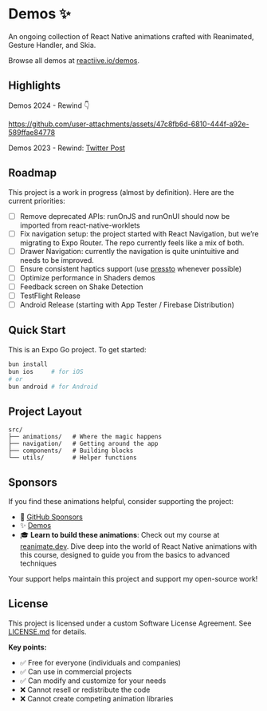 # Demos ✨

An ongoing collection of React Native animations crafted with Reanimated, Gesture Handler, and Skia.

Browse all demos at [reactiive.io/demos](https://reactiive.io/demos).

## Highlights

Demos 2024 - Rewind 👇

https://github.com/user-attachments/assets/47c8fb6d-6810-444f-a92e-589ffae84778

Demos 2023 - Rewind: [Twitter Post](https://x.com/reactiive_/status/1740314524501078359)

## Roadmap

This project is a work in progress (almost by definition). Here are the current priorities:

- [ ] Remove deprecated APIs: runOnJS and runOnUI should now be imported from react-native-worklets
- [ ] Fix navigation setup: the project started with React Navigation, but we’re migrating to Expo Router. The repo currently feels like a mix of both.
- [ ] Drawer Navigation: currently the navigation is quite unintuitive and needs to be improved.
- [ ] Ensure consistent haptics support (use [pressto](https://github.com/enzomanuelmangano/pressto) whenever possible)
- [ ] Optimize performance in Shaders demos
- [ ] Feedback screen on Shake Detection
- [ ] TestFlight Release
- [ ] Android Release (starting with App Tester / Firebase Distribution)

## Quick Start

This is an Expo Go project. To get started:

```bash
bun install
bun ios     # for iOS
# or
bun android # for Android
```

## Project Layout

```
src/
├── animations/   # Where the magic happens
├── navigation/   # Getting around the app
├── components/   # Building blocks
└── utils/        # Helper functions
```

## Sponsors

If you find these animations helpful, consider supporting the project:

- 💖 [GitHub Sponsors](https://github.com/sponsors/enzomanuelmangano)
- ✨ [Demos](https://reactiive.io/demos)
- 🎓 **Learn to build these animations**: Check out my course at [reanimate.dev](https://reanimate.dev). Dive deep into the world of React Native animations with this course, designed to guide you from the basics to advanced techniques

Your support helps maintain this project and support my open-source work!

## License

This project is licensed under a custom Software License Agreement. See [LICENSE.md](./LICENSE.md) for details.

**Key points:**

- ✅ Free for everyone (individuals and companies)
- ✅ Can use in commercial projects
- ✅ Can modify and customize for your needs
- ❌ Cannot resell or redistribute the code
- ❌ Cannot create competing animation libraries
